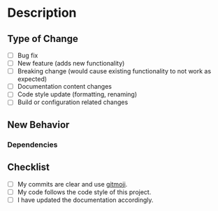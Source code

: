 # Description

<!-- Can't fit a complete description in the title? Include a breif summary of the change here. -->

## Type of Change

- [ ] Bug fix <!-- (#issue-number) -->
- [ ] New feature (adds new functionality)
- [ ] Breaking change (would cause existing functionality to not work as expected)
- [ ] Documentation content changes
- [ ] Code style update (formatting, renaming)
- [ ] Build or configuration related changes

<!-- If this PR closes an issue, you can ignore this section

    ## Current Behavior
    <!-- Describe the changes in detail. ->

    ## Motivation and Context (move this to below "New Behavior"!)
    <!-- Why is this change required? What problem does it solve? ->

-->

## New Behavior

<!-- Describe your changes in detail -->

### Dependencies

<!-- List and link any new dependencies here. (delete section if none) -->

## Checklist

- [ ] My commits are clear and use [gitmoji](https://github.com/carloscuesta/gitmoji).
- [ ] My code follows the code style of this project.
- [ ] I have updated the documentation accordingly.
